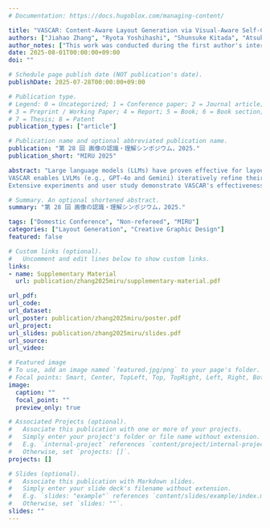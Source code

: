 ```yaml
---
# Documentation: https://docs.hugoblox.com/managing-content/

title: "VASCAR: Content-Aware Layout Generation via Visual-Aware Self-Correction"
authors: ["Jiahao Zhang", "Ryota Yoshihashi", "Shunsuke Kitada", "Atsuki Osanai", "Yuta Nakashima"]
author_notes: ["This work was conducted during the first author's internship at LY Corporation."]
date: 2025-08-01T00:00:00+09:00
doi: ""

# Schedule page publish date (NOT publication's date).
publishDate: 2025-07-28T00:00:00+09:00

# Publication type.
# Legend: 0 = Uncategorized; 1 = Conference paper; 2 = Journal article;
# 3 = Preprint / Working Paper; 4 = Report; 5 = Book; 6 = Book section;
# 7 = Thesis; 8 = Patent
publication_types: ["article"]

# Publication name and optional abbreviated publication name.
publication: "第 28 回 画像の認識・理解シンポジウム，2025."
publication_short: "MIRU 2025"

abstract: "Large language models (LLMs) have proven effective for layout generation due to their ability to produce structured description, such as HTML. In this paper, we argue that their limitation in visual understanding leads to insufficient performance in tasks requiring visual content, e.g., content-aware layout generation. Therefore, we explore whether large vision-language models (LVLMs) can be applied to content-aware layout generation and propose the training-free Visual-Aware Self-CCorrection Layout Generation (VASCAR), taking inspiration from the iterative revision of designers.
VASCAR enables LVLMs (e.g., GPT-4o and Gemini) iteratively refine their outputs with reference to layout rendered layout images.
Extensive experiments and user study demonstrate VASCAR's effectiveness and versatility, achieving state-of-the-art (SOTA) layout generation quality. "

# Summary. An optional shortened abstract.
summary: "第 28 回 画像の認識・理解シンポジウム，2025."

tags: ["Domestic Conference", "Non-refereed", "MIRU"]
categories: ["Layout Generation", "Creative Graphic Design"]
featured: false

# Custom links (optional).
#   Uncomment and edit lines below to show custom links.
links:
- name: Supplementary Material
  url: publication/zhang2025miru/supplementary-material.pdf

url_pdf:
url_code:
url_dataset:
url_poster: publication/zhang2025miru/poster.pdf
url_project:
url_slides: publication/zhang2025miru/slides.pdf
url_source:
url_video:

# Featured image
# To use, add an image named `featured.jpg/png` to your page's folder. 
# Focal points: Smart, Center, TopLeft, Top, TopRight, Left, Right, BottomLeft, Bottom, BottomRight.
image:
  caption: ""
  focal_point: ""
  preview_only: true

# Associated Projects (optional).
#   Associate this publication with one or more of your projects.
#   Simply enter your project's folder or file name without extension.
#   E.g. `internal-project` references `content/project/internal-project/index.md`.
#   Otherwise, set `projects: []`.
projects: []

# Slides (optional).
#   Associate this publication with Markdown slides.
#   Simply enter your slide deck's filename without extension.
#   E.g. `slides: "example"` references `content/slides/example/index.md`.
#   Otherwise, set `slides: ""`.
slides: ""
---
```

